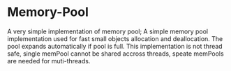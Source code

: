 # Memory-Pool
A very simple implementation of memory pool; 
A simple memory pool implementation used for fast small objects allocation and deallocation. The pool expands automatically if pool is full.
This implementation is not thread safe, single memPool cannot be shared accross threads, speate memPools are needed for muti-threads. 
